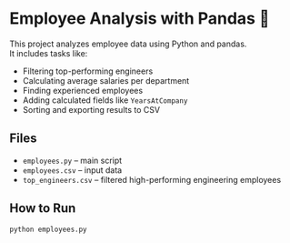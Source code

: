 # Employee Analysis with Pandas 🐼

This project analyzes employee data using Python and pandas.  
It includes tasks like:

- Filtering top-performing engineers
- Calculating average salaries per department
- Finding experienced employees
- Adding calculated fields like `YearsAtCompany`
- Sorting and exporting results to CSV

## Files

- `employees.py` – main script
- `employees.csv` – input data
- `top_engineers.csv` – filtered high-performing engineering employees

## How to Run

```bash
python employees.py

